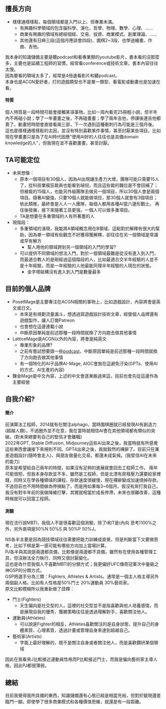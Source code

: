 ## 擅長方向
* 樣樣通樣樣鬆，每個領域都是入門以上、但專業未滿。  
  * 有興趣科學領域的包含腦科學、演化、哲學、物理、數學、心理、......  
  * 商業有興趣的領域有總經個經、交易、投資、商業模式、創業理論、......  
  * 其他還有日麻三段(這個月應該會四段)、圍棋2~3段、也學過繪畫、作曲、吉他。  

我本身的知識儲備主要是聽podcast和看專業類的youtube影片，書本看的沒那麼多，主要也是延續工程師的習慣，經常看conference或技術文章，書本內容往往太慢。  
因為要看的領域太多了，經常是4倍速看影片和聽podcast。  
本身也是ACGN愛好者，打的遊戲類型也不是單一類型、看電影或動畫也是加速在看。  

#### 特質
個人特質是一段時間可能會接觸某項事物，比如一周內看完25冊輕小說，但半年內不再碰小說；學了一年畫畫之後，不再碰畫畫；學了兩年吉他，停課後連吉他都賣了。動畫短時間會直接看兩三部，下一次遇到這種衝刺行為可能是三個月後。  
這也是樣樣通樣樣鬆的主因，並沒有特別喜歡某件事情，甚至討厭某些項目。比如現在學畫畫只是為了在AI時代因應"使用AI好的人往往也是具備domain knowledge的人"，但我現在並不喜歡畫畫，甚至討厭。

## TA可能定位
* 未來想像：
  * 原本一個項目有30個人，因為AI出現讓生產力大增，團隊可能只需要15人了，從科技業瘋狂裁員也能看到端倪，而且這些裁的職位是不會回補了；但被裁的15個人，也能另外組團隊去做另一個項目，所以30個人會是兩個項目。隨著AI變強，只要10個人就能做項目，那30個人就會有3個項目；依此類推，最終會是人人一人團隊，每個人都用各種AI當六邊形戰士。
再往後發展，接下來隨著工具更強，一個人可以做多重項目。
  * TA是想要在多重領域的人有所著墨的人
* 現階段：
  * 多重領域的湧現，我能將A領域概念用在B領域，這點對於解釋有很大的幫助，因為單一領域有些觀念不好獲得獲解釋，卻往往在另一個領域是常識或早有解方
    * 幫人用他的領域跨到另一個領域的入門的學習?
  * 可以提供不同領域的想法入門，對於一個領域最難是從沒有進入到入門，而最適合教人的是剛經過這個階段的人，比如最適合交半年經驗的人並不是十年經驗，而是一年經驗的人他最能同理半年經驗的人現在的狀態。
    * 金字塔結構沒有進入到入門是數量最多

## 目前的個人品牌
* PosetMage是主要專注在ACGN相關的事物上，比如遊戲設計，內容將會是英文或日文。
  * 本來是有規劃流量漏斗，想透過寫遊戲設計技術文章，經營個人品牌還有遊戲製作，讓人訂閱Patreon
  * 也會想在這邊連載小說
  * 中斷原因單純是前述那種一段時間就換了方向跑去做其他事情
* LatticeMage是ACGN以外的內容，將會是純英文
  * 專業形象的品牌?
  * 之前有嘗試想要錄一些[podcast](https://www.youtube.com/@LatticeMage/videos)，中斷原因單純是前述那種一段時間就換了方向跑去做其他事情
  * 有一個特化的AI子品牌AI-Mage, AIGC會放在這避免汙染(GPTs、使用AI的方式、AI生產的內容)
* 鍊金Mage是中文內容，上述的中文會逐漸搬過來這，目前也會先從這邊作為主要經營


## 自我介紹?

#### 簡介
前演算法工程師，2014就有在關注alphago，當時圍棋圈就已經發現AI有創造力(超越人類)，不過圈外並不在意，我在當時就相信AI會在其他領域都有類似的突破。(對未來總要有自己的堅信才會離職)  
2022年GPT, Stable Diffusion, Midjourney這些AI出來之後，我當時就有所感覺這些東西會讓接下來規則不同。GPT4出來之後，我就毅然的裸辭了。目前只在兼差遊戲設計(隨時會走人)、與朋友做量化交易，都還未成氣候。(我堅信AI在未來的能力)  
原本是希望給自己兩年的時間，如果沒有足夠的進展就會回去工程師工作。
兩年可能很短，但我本身存款並不多，雖然是工程師，但是北漂有房租壓力還要給家裡錢，同時又在學各種領域的課程，存款速度很緩慢，現在裸辭變成加速燒掉存款。  
不過目前也不用時間做為停損點了，而是用如果每3~6個月，我沒有屌打我自己，我沒有對半年前的我做降維打擊，其實就相當於成長停滯，未來也很難改善，這種時候就可以回當工程師。


#### 測驗
現在流行說MBTI，我個人不是很喜歡這個測驗，除了I和T是(內向 思考)100%之外，另外兩項是50%N 50%S 與 50%P 50%J。

NS各半主要是因為競技領域往往需要把能力訓練成直覺，但是判斷當下又要做思考，比如下棋是第一感可能有哪些方向加上當場計算。  
PJ各半與其說是兩邊都具備，比較像是兩邊都不具備，雖然有在使用各種管理工具，但沒辦法全力執行、同時又很討厭變化。  
這也是為什麼我個人不喜歡MBTI的分類方式；我更偏好UFC傳奇冠軍次中量級之神GSP的分類方式。  
GSP把選手分為三類：Fighters, Athletes & Artists。通常是一個主人格主導另外兩個副人格。比如有人性格是50%鬥士 20%運動員 30%藝術家。  
原文比較模糊所以我重新做了詮釋：
* 鬥士(Fighters)
  * 天生偏向是社交型的人，這裡的社交型並不是指喜歡與他人培養感情，而是展現自我的優秀，獲勝策略往往是透過理解對手，喜歡關注他人。
* 運動員(Athletes)
  * 可以說是Fighter的相反，Athletes喜歡關注的是自身狀態，提升自己的身體素質、心理素質，透過計畫或管理自身來達到超越自己。
* 藝術家(Artists)
  * 字面上最好理解的，既不是關注自身或者關注他人，而是喜歡鑽研某個領域

因此在我看來J比較接近運動員性格而P比較接近鬥士，而我是偏向藝術家主導人格，因此PJ都很薄弱。

## 總結
目前我覺得我所具備的東西，知識儲備還有心態已經是相當充裕，但對於變現還差臨門一腳。即使學了很多商業模式和各種價值思維，就還是有一段距離。
